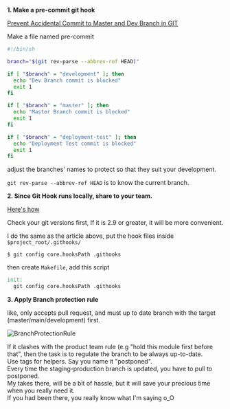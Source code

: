 **1\. Make a pre-commit git hook**

[Prevent Accidental Commit to Master and Dev Branch in GIT](https://www.cyberithub.com/how-to-prevent-accidental-commit-to-master-and-dev-branch-in-git/)

Make a file named pre-commit

```.sh
#!/bin/sh

branch="$(git rev-parse --abbrev-ref HEAD)"

if [ "$branch" = "development" ]; then
  echo "Dev Branch commit is blocked"
  exit 1
fi

if [ "$branch" = "master" ]; then
  echo "Master Branch commit is blocked"
  exit 1
fi

if [ "$branch" = "deployment-test" ]; then
  echo "Deployment Test commit is blocked"
  exit 1
fi
```
adjust the branches' names to protect so that they suit your development.

`git rev-parse --abbrev-ref HEAD` is to know the current branch.


**2\. Since Git Hook runs locally, share to your team.**

[Here's how](https://www.viget.com/articles/two-ways-to-share-git-hooks-with-your-team/)

Check your git versions first, If it is 2.9 or greater, it will be more convenient.

I do the same as the article above, put the hook files inside `$project_root/.githooks/`

```git
$ git config core.hooksPath .githooks
```

then create `Makefile`, add this script 

```Makefile
init:
  git config core.hooksPath .githooks
```


**3\. Apply Branch protection rule**

like, only accepts pull request, and must up to date branch with the target (master/main/development) first.

![BranchProtectionRule](https://i.postimg.cc/sXKFGBsX/2022-03-23-11-15-32-New-branch-protection-rule-Mozilla-Firefox.png)

If it clashes with the product team rule (e.g "hold this module first before that", then the task is to regulate the branch to be always up-to-date.  
Use tags for helpers. Say you name it "postponed".  
Every time the staging-production branch is updated, you have to pull to postponed.  
My takes there, will be a bit of hassle, but it will save your precious time when you really need it.  
If you had been there, you really know what I'm saying o_O
